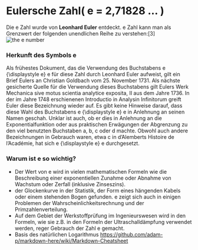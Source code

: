   # Eulersche Zahl( e = 2,71828 … )
  Die e Zahl wurde von **Leonhard Euler** entdeckt. 
  e Zahl kann man als  Grenzwert der folgenden unendlichen Reihe zu verstehen:[3]
![the e number](https://wikimedia.org/api/rest_v1/media/math/render/svg/c2ff4796056adf59996d69ce87aa118c9179d7f3)
  ### Herkunft des Symbols e
  Als frühestes Dokument, das die Verwendung des Buchstabens e {\displaystyle e} e für diese Zahl durch Leonhard Euler aufweist, gilt ein Brief Eulers an Christian Goldbach vom 25. November 1731. Als nächste gesicherte Quelle für die Verwendung dieses Buchstabens gilt Eulers Werk Mechanica sive motus scientia analytice exposita, II aus dem Jahre 1736.
In der im Jahre 1748 erschienenen Introductio in Analysin Infinitorum greift Euler diese Bezeichnung wieder auf.
Es gibt keine Hinweise darauf, dass diese Wahl des Buchstabens e {\displaystyle e} e in Anlehnung an seinen Namen geschah. Unklar ist auch, ob er dies in Anlehnung an die Exponentialfunktion oder aus praktischen Erwägungen der Abgrenzung zu den viel benutzten Buchstaben a, b, c oder d machte. Obwohl auch andere Bezeichnungen in Gebrauch waren, etwa c in d’Alemberts Histoire de l’Académie, hat sich e {\displaystyle e} e durchgesetzt.

### Warum ist e so wichtig?
* Der Wert von e wird in vielen mathematischen Formeln wie die Beschreibung einer exponentiellen Zunahme oder Abnahme von Wachstum oder Zerfall (inklusive Zinseszins).
* der Glockenkurve in der Statistik, der Form eines hängenden Kabels oder einem stehenden Bogen gefunden. e zeigt sich auch in einigen Problemen der Wahrscheinlichkeitsrechnung und der Primzahlenverteilung.
* Auf dem Gebiet der Werkstoffprüfung im Ingenieurswesen wird in den Formeln, wie sie z.B. in den Formeln der Ultraschalldämpfung verwendet werden, reger Gebrauch der Zahl e gemacht.
* Basis des natürlichen Logarithmus
https://github.com/adam-p/markdown-here/wiki/Markdown-Cheatsheet
